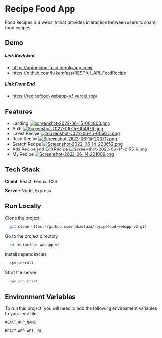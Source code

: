 
# Recipe Food App

Food Recipes is a website that provides interaction between users to share food recipes.

## Demo

##### Link Back End
* https://api-recipe-food.herokuapp.com/
* https://github.com/hakamfaza/RESTfull_API_FoodRecipe

##### Link Front End
* https://recipefood-webapp-v2.vercel.app/
## Features

- Landing
  [![Screenshot-2022-06-15-004803.png](https://i.postimg.cc/G2w2t3m5/Screenshot-2022-06-15-004803.png)](https://postimg.cc/Z9HZDS38)
- Auth
  [![Screenshot-2022-06-15-004926.png](https://i.postimg.cc/brYqSZc3/Screenshot-2022-06-15-004926.png)](https://postimg.cc/0M4TL2Nw)
- Latest Recipe
  [![Screenshot-2022-06-15-005615.png](https://i.postimg.cc/dQXqVtNm/Screenshot-2022-06-15-005615.png)](https://postimg.cc/jCHV8KbL)
- Read Recipe
  [![Screenshot-2022-06-14-203717.png](https://i.postimg.cc/1R7HjbCj/Screenshot-2022-06-14-203717.png)](https://postimg.cc/6TRn7bNr)
- Search Recipe
  [![Screenshot-2022-06-14-223652.png](https://i.postimg.cc/Jnfb1Cfr/Screenshot-2022-06-14-223652.png)](https://postimg.cc/Kk5KNwcw)
- Add Recipe and Edit Recipe
  [![Screenshot-2022-06-14-215516.png](https://i.postimg.cc/7Zzr63Jq/Screenshot-2022-06-14-215516.png)](https://postimg.cc/RWvDpnTY)
- My Recipe
  [![Screenshot-2022-06-14-221009.png](https://i.postimg.cc/fLTPxmyt/Screenshot-2022-06-14-221009.png)](https://postimg.cc/xkhgQkKn)


## Tech Stack

**Client:** React, Redux, CSS

**Server:** Node, Express


## Run Locally

Clone the project

```bash
  git clone https://github.com/hakamfaza/recipefood-webapp-v2.git
```

Go to the project directory

```bash
  cd recipefood-webapp-v2
```

Install dependencies

```bash
  npm install
```

Start the server

```bash
  npm run start
```


## Environment Variables

To run this project, you will need to add the following environment variables to your .env file

`REACT_APP_NAME`

`REACT_APP_API_URL`

